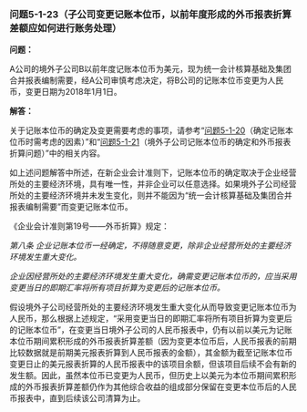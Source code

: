 ### 问题5-1-23（子公司变更记账本位币，以前年度形成的外币报表折算差额应如何进行账务处理）

**问题：**

A公司的境外子公司B以前年度记账本位币为美元，现为统一会计核算基础及集团合并报表编制需要，经A公司审慎考虑决定，将B公司的记账本位币变更为人民币，变更日期为2018年1月1日。

**解答：**

关于记账本位币的确定及变更需要考虑的事项，请参考“[问题5-1-20](#问题5-1-20确定记账本位币时需考虑的因素)（确定记账本位币时需考虑的因素）”和“[问题5-1-21](#问题5-1-21境外子公司记账本位币的确定和外币报表折算问题)（境外子公司记账本位币的确定和外币报表折算问题）”中的相关内容。

如上述问题解答中所述，在新企业会计准则下，记账本位币的确定取决于企业经营所处的主要经济环境，具有唯一性，并非企业可以任意选择。如果境外子公司经营所处的主要经济环境并未发生变化，则并不能因为“统一会计核算基础及集团合并报表编制需要”而变更记账本位币。

《企业会计准则第19号——外币折算》规定：

*第八条
企业记账本位币一经确定，不得随意变更，除非企业经营所处的主要经济环境发生重大变化。*

*企业因经营所处的主要经济环境发生重大变化，确需变更记账本位币的，应当采用变更当日的即期汇率将所有项目折算为变更后的记账本位币。*

假设境外子公司经营所处的主要经济环境发生重大变化从而导致变更记账本位币为人民币，那么根据上述规定，“采用变更当日的即期汇率将所有项目折算为变更后的记账本位币”，在变更当日境外子公司的人民币报表中，仍有以前以美元为记账本位币期间累积形成的外币报表折算差额（因为变更本位币后，人民币报表的前期比较数据就是前期美元报表折算到人民币报表的金额），其金额为截至记账本位币变更日止的美元报表折算的人民币报表中的该项目余额，但该项目后续不会有新的发生额。因此，虽然本位币已变更为人民币，但历史上以美元为本位币期间累积形成的外币报表折算差额仍作为其他综合收益的组成部分保留在变更本位币后的人民币报表中，直到后续该公司清算为止。